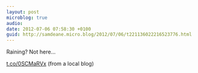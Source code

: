 ```yaml
---
layout: post
microblog: true
audio: 
date: 2012-07-06 07:58:30 +0100
guid: http://samdeane.micro.blog/2012/07/06/t221136022216523776.html
---
```

Raining? Not here...

[t.co/0SCMaRVx](http://t.co/0SCMaRVx)
(from a local blog)
